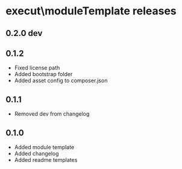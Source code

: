 execut\moduleTemplate releases
==============================================

0.2.0 dev
---

0.1.2
---
- Fixed license path
- Added bootstrap folder
- Added asset config to composer.json

0.1.1
---
- Removed dev from changelog

0.1.0
---
- Added module template
- Added changelog
- Added readme templates
